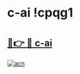# c-ai !cpqg1

# <h2><a href="https://t4g61f.esa.edu.pl?title=c-ai&ref=cpqg1">🔗👉 🔴 c-ai</a></h2>

[![acn](https://github.com/user-attachments/assets/0f9c940e-d8b0-45ae-aac7-cd30a18b3e1c)](https://t4g61f.esa.edu.pl?title=c-ai&ref=cpqg1)

